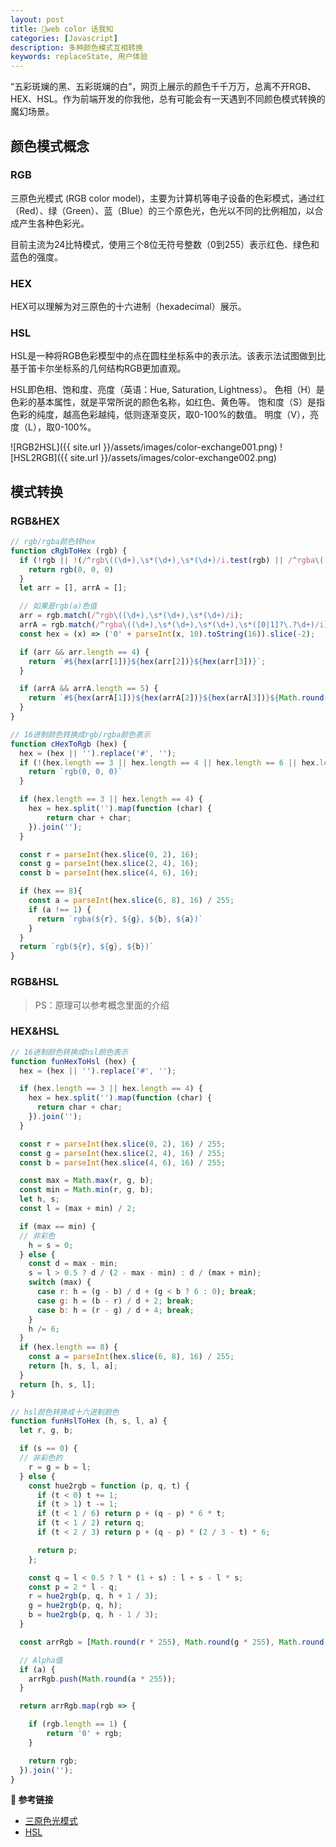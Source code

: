 ```yaml
---
layout: post
title: 🌈web color 话我知 
categories: [Javascript]
description: 多种颜色模式互相转换
keywords: replaceState, 用户体验
---
```


“五彩斑斓的黑、五彩斑斓的白”，网页上展示的颜色千千万万，总离不开RGB、HEX、HSL。作为前端开发的你我他，总有可能会有一天遇到不同颜色模式转换的魔幻场景。

## 颜色模式概念
### RGB
三原色光模式 (RGB color model)，主要为计算机等电子设备的色彩模式，通过红（Red）、绿（Green）、蓝（Blue）的三个原色光，色光以不同的比例相加，以合成产生各种色彩光。

目前主流为24比特模式，使用三个8位无符号整数（0到255）表示红色、绿色和蓝色的强度。
### HEX
HEX可以理解为对三原色的十六进制（hexadecimal）展示。
### HSL
HSL是一种将RGB色彩模型中的点在圆柱坐标系中的表示法。该表示法试图做到比基于笛卡尔坐标系的几何结构RGB更加直观。

HSL即色相、饱和度、亮度（英语：Hue, Saturation, Lightness）。
色相（H）是色彩的基本属性，就是平常所说的颜色名称，如红色、黄色等。
饱和度（S）是指色彩的纯度，越高色彩越纯，低则逐渐变灰，取0-100%的数值。
明度（V），亮度（L），取0-100%。

![RGB2HSL]({{ site.url }}/assets/images/color-exchange001.png)
![HSL2RGB]({{ site.url }}/assets/images/color-exchange002.png)

## 模式转换
### RGB&HEX
```javascript
// rgb/rgba颜色转hex
function cRgbToHex (rgb) {
  if (!rgb || !(/^rgb\((\d+),\s*(\d+),\s*(\d+)/i.test(rgb) || /^rgba\((\d+),\s*(\d+),\s*(\d+),\s*([0|1]?\.?\d+)/i.test(rgb))) {
    return rgb(0, 0, 0)
  }
  let arr = [], arrA = [];

  // 如果是rgb(a)色值
  arr = rgb.match(/^rgb\((\d+),\s*(\d+),\s*(\d+)/i);
  arrA = rgb.match(/^rgba\((\d+),\s*(\d+),\s*(\d+),\s*([0|1]?\.?\d+)/i);
  const hex = (x) => ('0' + parseInt(x, 10).toString(16)).slice(-2);

  if (arr && arr.length == 4) {
    return `#${hex(arr[1])}${hex(arr[2])}${hex(arr[3])}`;
  }

  if (arrA && arrA.length == 5) {
    return `#${hex(arrA[1])}${hex(arrA[2])}${hex(arrA[3])}${Math.round(arrA[4] * 255).toString(16).padStart(2, '0')}`;
  }
}

// 16进制颜色转换成rgb/rgba颜色表示
function cHexToRgb (hex) {
  hex = (hex || '').replace('#', '');
  if (!(hex.length == 3 || hex.length == 4 || hex.length == 6 || hex.length == 8)) {
    return `rgb(0, 0, 0)`
  }

  if (hex.length == 3 || hex.length == 4) {
    hex = hex.split('').map(function (char) {
        return char + char;
    }).join('');
  }

  const r = parseInt(hex.slice(0, 2), 16);
  const g = parseInt(hex.slice(2, 4), 16);
  const b = parseInt(hex.slice(4, 6), 16);

  if (hex == 8){
    const a = parseInt(hex.slice(6, 8), 16) / 255;
    if (a !== 1) {
      return `rgba(${r}, ${g}, ${b}, ${a})`
    }
  }
  return `rgb(${r}, ${g}, ${b})`
}
```
### RGB&HSL
> PS：原理可以参考概念里面的介绍
### HEX&HSL

```javascript
// 16进制颜色转换成hsl颜色表示
function funHexToHsl (hex) {
  hex = (hex || '').replace('#', '');

  if (hex.length == 3 || hex.length == 4) {
    hex = hex.split('').map(function (char) {
      return char + char;
    }).join('');
  }

  const r = parseInt(hex.slice(0, 2), 16) / 255;
  const g = parseInt(hex.slice(2, 4), 16) / 255;
  const b = parseInt(hex.slice(4, 6), 16) / 255;

  const max = Math.max(r, g, b);
  const min = Math.min(r, g, b);
  let h, s;
  const l = (max + min) / 2;

  if (max == min) {
  // 非彩色
    h = s = 0;
  } else {
    const d = max - min;
    s = l > 0.5 ? d / (2 - max - min) : d / (max + min);
    switch (max) {
      case r: h = (g - b) / d + (g < b ? 6 : 0); break;
      case g: h = (b - r) / d + 2; break;
      case b: h = (r - g) / d + 4; break;
    }
    h /= 6;
  }
  if (hex.length == 8) {
    const a = parseInt(hex.slice(6, 8), 16) / 255;
    return [h, s, l, a];
  }
  return [h, s, l];
}

// hsl颜色转换成十六进制颜色
function funHslToHex (h, s, l, a) {
  let r, g, b;

  if (s == 0) {
  // 非彩色的
    r = g = b = l;
  } else {
    const hue2rgb = function (p, q, t) {
      if (t < 0) t += 1;
      if (t > 1) t -= 1;
      if (t < 1 / 6) return p + (q - p) * 6 * t;
      if (t < 1 / 2) return q;
      if (t < 2 / 3) return p + (q - p) * (2 / 3 - t) * 6;

      return p;
    };

    const q = l < 0.5 ? l * (1 + s) : l + s - l * s;
    const p = 2 * l - q;
    r = hue2rgb(p, q, h + 1 / 3);
    g = hue2rgb(p, q, h);
    b = hue2rgb(p, q, h - 1 / 3);
  }

  const arrRgb = [Math.round(r * 255), Math.round(g * 255), Math.round(b * 255)];

  // Alpha值
  if (a) {
    arrRgb.push(Math.round(a * 255));
  }

  return arrRgb.map(rgb => { 

    if (rgb.length == 1) {
        return '0' + rgb;
    }

    return rgb;
  }).join('');
}
```
**🔗 参考链接**
- [三原色光模式 ](https://zh.wikipedia.org/wiki/%E4%B8%89%E5%8E%9F%E8%89%B2%E5%85%89%E6%A8%A1%E5%BC%8F)
- [HSL](https://zh.wikipedia.org/wiki/HSL%E5%92%8CHSV%E8%89%B2%E5%BD%A9%E7%A9%BA%E9%97%B4)